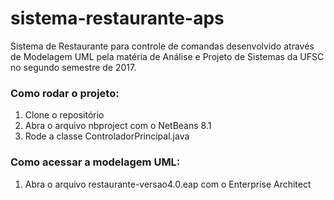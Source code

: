 # sistema-restaurante-aps

Sistema de Restaurante para controle de comandas desenvolvido através de Modelagem UML pela matéria de Análise e Projeto de Sistemas da UFSC no segundo semestre de 2017.

### Como rodar o projeto:

1. Clone o repositório
2. Abra o arquivo nbproject com o NetBeans 8.1
3. Rode a classe ControladorPrincipal.java

### Como acessar a modelagem UML:
1. Abra o arquivo restaurante-versao4.0.eap com o Enterprise Architect
